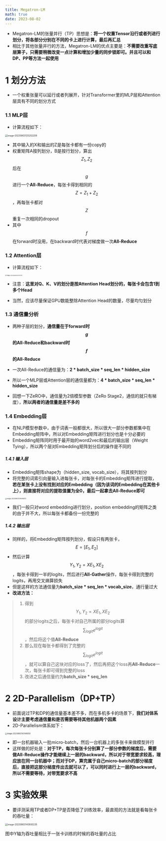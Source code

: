 ```yaml
---
title: Megatron-LM
math: true
date: 2023-08-02
---
```




- Megatron-LM的张量并行（TP）思想是：**将一个权重Tensor沿行或者列进行划分，将各部分分别在不同的卡上进行计算，最后再汇总**
- 相比于其他张量并行的方法，Megatron-LM的优点主要是：**不需要改重写底层算子，只需要稍微改变一点计算和增加少量的同步锁即可。并且可以和DP、PP等方法一起使用**



# 1 划分方法

- 一个权重张量可以延行或者列展开，针对Transformer里的MLP层和Attention层具有不同的划分方式



### 1.1 MLP层

- 计算流程如下：

<img src="https://zlkqzimg-1310374208.cos.ap-chengdu.myqcloud.com/image-20230803125202209.png" alt="image-20230803125202209" style="zoom:50%;" />

- 其中输入的X和输出的Z是每张卡都有一份copy的
- 权重矩阵A按列划分，B是按行划分，算出$$Z_1, Z_2$$后在$$g$$进行一个**All-Reduce**，每张卡得到相同的$$Z = Z_1 + Z_2$$，再每张卡都对$$Z$$重复一次相同的dropout
- 其中$$f$$在forward时没用，在backward时代表对梯度做一次**All-Reduce**



### 1.2 Attention层

- 计算流程如下：

<img src="https://zlkqzimg-1310374208.cos.ap-chengdu.myqcloud.com/image-20230803130712170.png" alt="image-20230803130712170" style="zoom: 28%;" />

- 注意：**这里对Q、K、V的划分是按Attention Head划分的，每张卡会包含1到多个Head**

- 当然，应该尽量保证GPU数能整除Attention Head的数量，尽量均匀划分



### 1.3 通信量分析

- 两种子层的划分，**通信量在于forward时$$g$$的All-Reduce和backward时$$f$$的All-Reduce**

- 一次All-Reduce的通信量为：**2 * batch_size * seq_len * hidden_size**

- 所以一个MLP层或Attention层的通信量都为：**4 * batch_size * seq_len * hidden_size**

- 回想一下ZeRO中，通信量为2倍模型参数（ZeRo Stage2，通信的就只有梯度），**所以两者的通信量是差不多的**



### 1.4 Embedding层

- 在NLP模型参数中，由于词表一般都很大，所以很大一部分参数都集中在Embedding矩阵中，所以对Embedding矩阵进行划分也是十分必要的
- Embedding矩阵同时用于最开始的word2vec和最后的输出层（Weight Tying），所以两个层对Embedding矩阵划分后的操作是不同的



##### 1.4.1 输入层

- Embedding矩阵shape为（hidden_size, vocab_size），将其按列划分
- 将完整的词索引向量输入进每张卡，对每张卡的Embedding矩阵进行提取，**若在某张卡上没有找到对应的Embedding（因为该词的Embedding在其他卡上），则直接将对应的提取值置为全0，最后一起拿去All-Reduce即可**

<img src="https://zlkqzimg-1310374208.cos.ap-chengdu.myqcloud.com/image-20230803134548873.png" alt="image-20230803134548873" style="zoom:33%;" />

- 我们一般只对word embedding进行划分，position embedding的矩阵之类的由于并不大，所以每张卡都备份一份完整的



##### 1.4.2 输出层

- 同样的，将Embedding矩阵按列划分，假设只有两张卡，$$E = [E_1, E_2]$$
- 然后计算$$Y_1, Y_2 = XE_1, XE_2$$，每张卡得到一半的logits，然后进行**All-Gather**操作，每张卡得到完整的logits，再用交叉熵算损失
- 但是这样的方法通信量为**batch_size * seq_len * vocab_size**，通行量过大
- **改进方法：**

> 1. 得到$$Y_1, Y_2 = XE_1, XE_2$$的部分logits之后，每张卡对自己所属的部分logits算$$\sum_{logit}e^{logit}$$，然后将这个值**All-Reduce**
> 2. 那么现在每张卡都得到了完整的$$\sum_{logit}e^{logit}$$，就可以算自己这块对应的loss了，然后再把这个loss再**All-Reduce**一次，每张卡即可得到完整的loss
> 3. 改进之后通信量约为**batch_size * seq_len**





# 2 2D-Parallelism（DP+TP）

- 前面说过TP和DP的通信量基本差不多，而在多机多卡的场景下，**我们对体系设计主要考虑通信量和是否需要等待其他机器两个因素**
- 2D-Parallelism体系如下：

<img src="https://zlkqzimg-1310374208.cos.ap-chengdu.myqcloud.com/image-20230803143148059.png" alt="image-20230803143148059" style="zoom:40%;" />

- 即一台机器输入一批micro-batch，然后一台机器上的多张卡来做模型并行
- 这样做的好处是：**对于TP，每次每张卡分别算了一部分参数的梯度后，需要做All-Reduce操作才能继续上一层的backward，所以对于带宽要求较高，理应放在同一台机器中；而对于DP，算完属于自己micro-batch的部分梯度后，直接把这部分梯度传出去就可以了，可以同时进行上一层的backward，所以不需要等待，对带宽要求不高**





# 3 实验效果

- 要评测采用TP或者DP+TP是否降低了训练效率，最直观的方法就是看每张卡的吞吐量：

<img src="https://zlkqzimg-1310374208.cos.ap-chengdu.myqcloud.com/image-20230803143930235.png" alt="image-20230803143930235" style="zoom:50%;" />

图中Y轴为吞吐量相比于一张卡训练的时候的吞吐量的占比